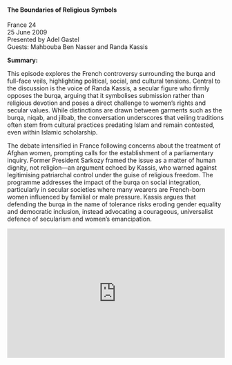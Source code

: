 <h4>The Boundaries of Religious Symbols</h4>

France 24  
25 June 2009  
Presented by Adel Gastel  
Guests: Mahbouba Ben Nasser and Randa Kassis  

<b>Summary:</b>

This episode explores the French controversy surrounding the burqa and full-face veils, highlighting political, social, and cultural tensions. Central to the discussion is the voice of Randa Kassis, a secular figure who firmly opposes the burqa, arguing that it symbolises submission rather than religious devotion and poses a direct challenge to women’s rights and secular values. While distinctions are drawn between garments such as the burqa, niqab, and jilbab, the conversation underscores that veiling traditions often stem from cultural practices predating Islam and remain contested, even within Islamic scholarship.

The debate intensified in France following concerns about the treatment of Afghan women, prompting calls for the establishment of a parliamentary inquiry. Former President Sarkozy framed the issue as a matter of human dignity, not religion—an argument echoed by Kassis, who warned against legitimising patriarchal control under the guise of religious freedom. The programme addresses the impact of the burqa on social integration, particularly in secular societies where many wearers are French-born women influenced by familial or male pressure. Kassis argues that defending the burqa in the name of tolerance risks eroding gender equality and democratic inclusion, instead advocating a courageous, universalist defence of secularism and women’s emancipation.

<p></p>
<center>
<div style="display: flex; justify-content: center; position:relative;width: 100%;height: 300px;"><iframe
    src="https://iframe.mediadelivery.net/embed/455361/117cd667-e7f3-4922-baf1-3d51fe7cc938?autoplay=false&loop=false&muted=false&preload=true&responsive=true"
    loading="lazy" style="border:0;height:100%;width: 520px;"
    allow="accelerometer;gyroscope;autoplay;encrypted-media;picture-in-picture;" allowfullscreen="true"></iframe>
</div>
</center>  
<p></p>
